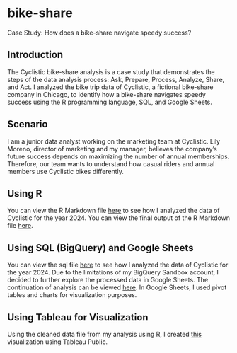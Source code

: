 # bike-share
Case Study: How does a bike-share navigate speedy success?

## Introduction
The Cyclistic bike-share analysis is a case study that demonstrates the steps of the data analysis process: Ask, Prepare, Process, Analyze, Share, and Act. I analyzed the bike trip data of Cyclistic, a fictional bike-share company in Chicago, to identify how a bike-share navigates speedy success using the R programming language, SQL, and Google Sheets.

## Scenario
I am a junior data analyst working on the marketing team at Cyclistic. Lily Moreno, director of marketing and my manager, believes the company’s future success depends on maximizing the number of annual memberships. Therefore, our team wants to understand how casual riders and annual members use Cyclistic bikes differently.

## Using R
You can view the R Markdown file [here](https://github.com/chantellegayle11/bike-share/blob/main/CaseStudy%20using%20R.Rmd) to see how I analyzed the data of Cyclistic for the year 2024. You can view the final output of the R Markdown file [here](https://chantellegayle11.github.io/bike-share/CaseStudy%20using%20R.html).

## Using SQL (BigQuery) and Google Sheets
You can view the sql file [here](https://github.com/chantellegayle11/bike-share/edit/main/Analysis%20using%20SQL.sql) to see how I analyzed the data of Cyclistic for the year 2024. Due to the limitations of my BigQuery Sandbox account, I decided to further explore the processed data in Google Sheets. The continuation of analysis can be viewed [here](https://docs.google.com/spreadsheets/d/1yY7enwiKjCg6Iqm9d8eyDNVASxdmUGJ-wPYdZ8cxTSI/edit?usp=sharing). In Google Sheets, I used pivot tables and charts for visualization purposes. 

## Using Tableau for Visualization
Using the cleaned data file from my analysis using R, I created [this](https://public.tableau.com/views/bike-share_17385061749530/Dashboard1?:language=en-US&:sid=&:redirect=auth&:display_count=n&:origin=viz_share_link) visualization using Tableau Public. 
